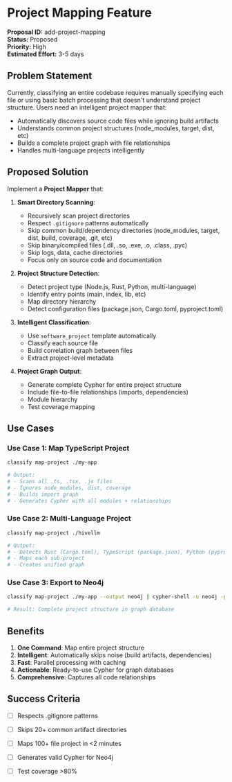 # Project Mapping Feature

**Proposal ID:** add-project-mapping  
**Status:** Proposed  
**Priority:** High  
**Estimated Effort:** 3-5 days

## Problem Statement

Currently, classifying an entire codebase requires manually specifying each file or using basic batch processing that doesn't understand project structure. Users need an intelligent project mapper that:

- Automatically discovers source code files while ignoring build artifacts
- Understands common project structures (node_modules, target, dist, etc)
- Builds a complete project graph with file relationships
- Handles multi-language projects intelligently

## Proposed Solution

Implement a **Project Mapper** that:

1. **Smart Directory Scanning**:
   - Recursively scan project directories
   - Respect `.gitignore` patterns automatically
   - Skip common build/dependency directories (node_modules, target, dist, build, coverage, .git, etc)
   - Skip binary/compiled files (.dll, .so, .exe, .o, .class, .pyc)
   - Skip logs, data, cache directories
   - Focus only on source code and documentation

2. **Project Structure Detection**:
   - Detect project type (Node.js, Rust, Python, multi-language)
   - Identify entry points (main, index, lib, etc)
   - Map directory hierarchy
   - Detect configuration files (package.json, Cargo.toml, pyproject.toml)

3. **Intelligent Classification**:
   - Use `software_project` template automatically
   - Classify each source file
   - Build correlation graph between files
   - Extract project-level metadata

4. **Project Graph Output**:
   - Generate complete Cypher for entire project structure
   - Include file-to-file relationships (imports, dependencies)
   - Module hierarchy
   - Test coverage mapping

## Use Cases

### Use Case 1: Map TypeScript Project
```bash
classify map-project ./my-app

# Output:
# - Scans all .ts, .tsx, .js files
# - Ignores node_modules, dist, coverage
# - Builds import graph
# - Generates Cypher with all modules + relationships
```

### Use Case 2: Multi-Language Project
```bash
classify map-project ./hivellm

# Output:
# - Detects Rust (Cargo.toml), TypeScript (package.json), Python (pyproject.toml)
# - Maps each sub-project
# - Creates unified graph
```

### Use Case 3: Export to Neo4j
```bash
classify map-project ./my-app --output neo4j | cypher-shell -u neo4j -p password

# Result: Complete project structure in graph database
```

## Benefits

1. **One Command**: Map entire project structure
2. **Intelligent**: Automatically skips noise (build artifacts, dependencies)
3. **Fast**: Parallel processing with caching
4. **Actionable**: Ready-to-use Cypher for graph databases
5. **Comprehensive**: Captures all code relationships

## Success Criteria

- [ ] Respects .gitignore patterns
- [ ] Skips 20+ common artifact directories
- [ ] Maps 100+ file project in <2 minutes
- [ ] Generates valid Cypher for Neo4j
- [ ] Test coverage >80%

